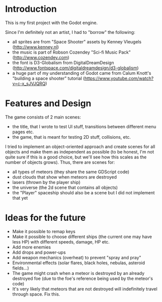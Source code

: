 # Introduction

This is my first project with the Godot engine.

Since I'm definitely not an artist, I had to "borrow" the following:
- all sprites are from "Space Shooter" assets by Kenney Vleugels (http://www.kenney.nl)
- the music is part of Robson Cozendey "Sci-fi Music Pack" (http://www.cozendey.com)
- the font is D3-Globalism from DigitalDreamDesign (http://www.fontspace.com/digitaldreamdesign/d3-globalism)
- a huge part of my understanding of Godot came from Calum Knott's "building
  a space shooter" tutorial (https://www.youtube.com/watch?v=c-x_sJVJQRQ)
  
# Features and Design

The game consists of 2 main scenes:
* the title, that I wrote to test UI stuff, transitions between different menu pages etc.
* the game, that is meant for testing 2D stuff, collisions, etc.

I tried to implement an object-oriented approach and create scenes for all objects and make
them as independent as possible (to be honest, I'm not quite sure if this is a good choice,
but we'll see how this scales as the number of objects grows).
Thus, there are scenes for:
* all types of meteors (they share the same GDScript code)
* dust clouds that show when meteors are destroyed
* lasers (thrown by the player ship)
* the universe (the 2d scene that contains all objects)
* the "Player" spaceship should also be a scene but I did not implement that yet

# Ideas for the future

* Make it possible to remap keys
* Make it possible to choose different ships (the current one may have less HP) with different speeds, damage, HP etc.
* Add more enemies
* Add drops and power-ups
* Add weapon mechanics (overheat) to prevent "spray and pray"
* Environmental effects (solar flares, black holes, nebulas, asteroid fields...)
* The game might crash when a meteor is destroyed by an already destroyed foe (due to the foe's reference being used by the meteor's code)
* It's very likely that meteors that are not destroyed will indefinitely travel through space. Fix this.
